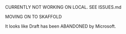 CURRENTLY NOT WORKING ON LOCAL. SEE ISSUES.md

MOVING ON TO SKAFFOLD 

It looks like Draft has been ABANDONED by Microsoft.
